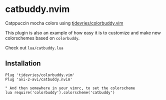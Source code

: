 # catbuddy.nvim

Catppuccin mocha colors using [tjdevries/colorbuddy.vim](https://github.com/tjdevries/colorbuddy.vim)

This plugin is also an example of how easy it is to customize and make new colorschemes based on `colorbuddy`.

Check out `lua/catbuddy.lua`

## Installation

```vim
Plug 'tjdevries/colorbuddy.vim'
Plug 'avi-2-avi/catbuddy.nvim'

" And then somewhere in your vimrc, to set the colorscheme
lua require('colorbuddy').colorscheme('catbuddy')
```
